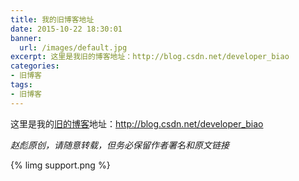 ```yaml
---
title: 我的旧博客地址
date: 2015-10-22 18:30:01
banner:
  url: /images/default.jpg
excerpt: 这里是我旧的博客地址：http://blog.csdn.net/developer_biao
categories:
- 旧博客
tags:
- 旧博客
---
```


这里是我的[旧的博客](http://blog.csdn.net/developer_biao)地址：http://blog.csdn.net/developer_biao

_赵彪原创，请随意转载，但务必保留作者署名和原文链接_

{% limg support.png %}
